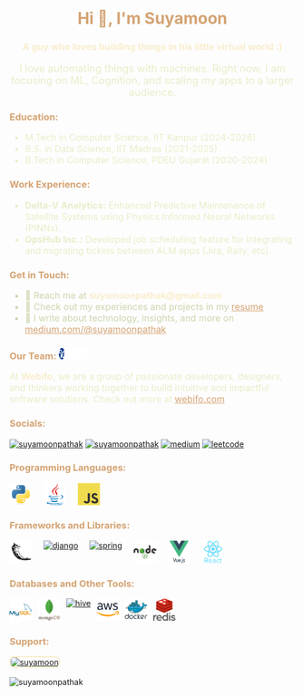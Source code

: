 <h1 align="center" style="color:#d4a373">Hi 👋, I'm Suyamoon</h1>
<h3 align="center" style="color:#faedcd">A guy who loves building things in his little virtual world :)</h3>
<p align="center" style="color:#e9edc9; font-size:18px;"> I love automating things with machines. Right now, I am focusing on ML, Cognition, and scaling my apps to a larger audience. </p>

<h3 align="left" style="color:#d4a373">Education:</h3>
<ul style="color:#e9edc9; font-size:16px;">
  <li>M.Tech in Computer Science, IIT Kanpur (2024-2026)</li>
  <li>B.S. in Data Science, IIT Madras (2021-2025)</li>
  <li>B.Tech in Computer Science, PDEU Gujarat (2020-2024)</li>
</ul>

<h3 align="left" style="color:#d4a373">Work Experience:</h3>
<ul style="color:#e9edc9; font-size:16px;">
  <li><strong>Delta-V Analytics:</strong> Enhanced Predictive Maintenance of Satellite Systems using Physics Informed Neural Networks (PINNs).</li>
  <li><strong>OpsHub Inc.:</strong> Developed job scheduling feature for integrating and migrating tickets between ALM apps (Jira, Rally, etc).</li>
</ul>

<h3 align="left" style="color:#d4a373">Get in Touch:</h3>
<ul style="color:#ccd5ae; font-size:16px;">
  <li>📧 Reach me at <strong style="color:#faedcd">suyamoonpathak@gmail.com</strong></li>
  <li>🔐 Check out my experiences and projects in my <a href="https://github.com/suyamoonpathak/resume/blob/master/Resume_ML.pdf" style="color:#d4a373">resume</a></li>
  <li>📝 I write about technology, insights, and more on <a href="https://medium.com/@suyamoonpathak" style="color:#d4a373">medium.com/@suyamoonpathak</a></li>
</ul>

<h3 align="left" style="color:#d4a373">
  Our Team: <img src="webifo.png" alt="Webifo Logo" width="10%" height="20" style="margin-right:10px;">
</h3>
<p style="color:#e9edc9; font-size:16px;">
  At <strong style="color:#faedcd;">Webifo</strong>, we are a group of passionate developers, designers, and thinkers working together to build intuitive and impactful software solutions.
  Check out more at <a href="https://www.webifo.com" target="_blank" rel="noopener noreferrer" style="color:#d4a373;">webifo.com</a>
</p>



<h3 align="left" style="color:#d4a373">Socials:</h3>
<p align="left">
    <a href="https://linkedin.com/in/suyamoonpathak" target="blank"><img align="center" src="https://raw.githubusercontent.com/rahuldkjain/github-profile-readme-generator/master/src/images/icons/Social/linked-in-alt.svg" alt="suyamoonpathak" height="30" width="40" /></a>
  <a href="https://twitter.com/suyamoonpathak" target="blank"><img align="center" src="https://raw.githubusercontent.com/rahuldkjain/github-profile-readme-generator/master/src/images/icons/Social/twitter.svg" alt="suyamoonpathak" height="30" width="40" /></a>
  <a href="https://medium.com/@suyamoonpathak" target="blank"><img align="center" src="https://raw.githubusercontent.com/rahuldkjain/github-profile-readme-generator/master/src/images/icons/Social/medium.svg" alt="medium" height="30" width="40" /></a>
  <a href="https://www.leetcode.com/suyamoonpathak" target="blank"><img align="center" src="https://raw.githubusercontent.com/rahuldkjain/github-profile-readme-generator/master/src/images/icons/Social/leet-code.svg" alt="leetcode" height="30" width="40" /></a>
</p>

<h3 align="left" style="color:#d4a373">Programming Languages:</h3>
    <div style="display: flex; gap: 20px;">
        <a href="https://www.python.org" target="_blank" rel="noreferrer">
          <img src="https://raw.githubusercontent.com/devicons/devicon/master/icons/python/python-original.svg" alt="python" width="40" height="40" />
        </a>
        <a href="https://www.java.com" target="_blank" rel="noreferrer">
          <img src="https://raw.githubusercontent.com/devicons/devicon/master/icons/java/java-original.svg" alt="java" width="40" height="40" />
        </a>
        <a href="https://developer.mozilla.org/en-US/docs/Web/JavaScript" target="_blank" rel="noreferrer">
          <img src="https://raw.githubusercontent.com/devicons/devicon/master/icons/javascript/javascript-original.svg" alt="javascript" width="40" height="40" />
        </a>
    </div>

<h3 align="left" style="color:#d4a373">Frameworks and Libraries:</h3>
    <div style="display: flex; gap: 20px;">
        <a href="https://flask.palletsprojects.com/" target="_blank" rel="noreferrer">
          <img src="https://raw.githubusercontent.com/devicons/devicon/master/icons/flask/flask-original.svg" alt="flask" width="40" height="40" />
        </a>
        <a href="https://www.djangoproject.com/" target="_blank" rel="noreferrer">
          <img src="https://cdn.worldvectorlogo.com/logos/django.svg" alt="django" width="40" height="40" />
        </a>
        <a href="https://spring.io/" target="_blank" rel="noreferrer">
          <img src="https://www.vectorlogo.zone/logos/springio/springio-icon.svg" alt="spring" width="40" height="40" />
        </a>
        <a href="https://nodejs.org" target="_blank" rel="noreferrer">
          <img src="https://raw.githubusercontent.com/devicons/devicon/master/icons/nodejs/nodejs-original-wordmark.svg" alt="nodejs" width="40" height="40" />
        </a>
        <a href="https://vuejs.org/" target="_blank" rel="noreferrer">
          <img src="https://raw.githubusercontent.com/devicons/devicon/master/icons/vuejs/vuejs-original-wordmark.svg" alt="vuejs" width="40" height="40" />
        </a>
        <a href="https://reactjs.org/" target="_blank" rel="noreferrer">
          <img src="https://raw.githubusercontent.com/devicons/devicon/master/icons/react/react-original-wordmark.svg" alt="react" width="40" height="40" />
        </a>
    </div>

<h3 align="left" style="color:#d4a373">Databases and Other Tools:</h3>
    <div style="display: flex; gap: 10px;">
        <a href="https://www.mysql.com/" target="_blank" rel="noreferrer">
          <img src="https://raw.githubusercontent.com/devicons/devicon/master/icons/mysql/mysql-original-wordmark.svg" alt="mysql" width="40" height="40" />
        </a>
        <a href="https://www.mongodb.com/" target="_blank" rel="noreferrer">
          <img src="https://raw.githubusercontent.com/devicons/devicon/master/icons/mongodb/mongodb-original-wordmark.svg" alt="mongodb" width="40" height="40" />
        </a>
        <a href="https://hive.apache.org/" target="_blank" rel="noreferrer">
          <img src="https://www.vectorlogo.zone/logos/apache_hive/apache_hive-icon.svg" alt="hive" width="40" height="40" />
        </a>
        <a href="https://aws.amazon.com/" target="_blank" rel="noreferrer">
          <img src="https://raw.githubusercontent.com/devicons/devicon/master/icons/amazonwebservices/amazonwebservices-original-wordmark.svg" alt="aws" width="40" height="40" />
        </a>
        <a href="https://www.docker.com/" target="_blank" rel="noreferrer">
          <img src="https://raw.githubusercontent.com/devicons/devicon/master/icons/docker/docker-original-wordmark.svg" alt="docker" width="40" height="40" />
        </a>
        <a href="https://redis.io/" target="_blank" rel="noreferrer">
          <img src="https://raw.githubusercontent.com/devicons/devicon/master/icons/redis/redis-original-wordmark.svg" alt="redis" width="40" height="40" />
        </a>
    </div>


<h3 align="left" style="color:#d4a373">Support:</h3>
<p><a href="https://www.buymeacoffee.com/suyamoon"> <img align="center" src="https://cdn.buymeacoffee.com/buttons/v2/default-yellow.png" height="50" width="210" alt="suyamoon" style="border:2px solid #faedcd; border-radius:8px;"/></a></p>

<p><img align="center" src="https://github-readme-streak-stats.herokuapp.com/?user=suyamoonpathak&theme=gruvbox_duo&ring=d4a373&fire=d4a373&currStreakNum=faedcd" alt="suyamoonpathak" /></p>
